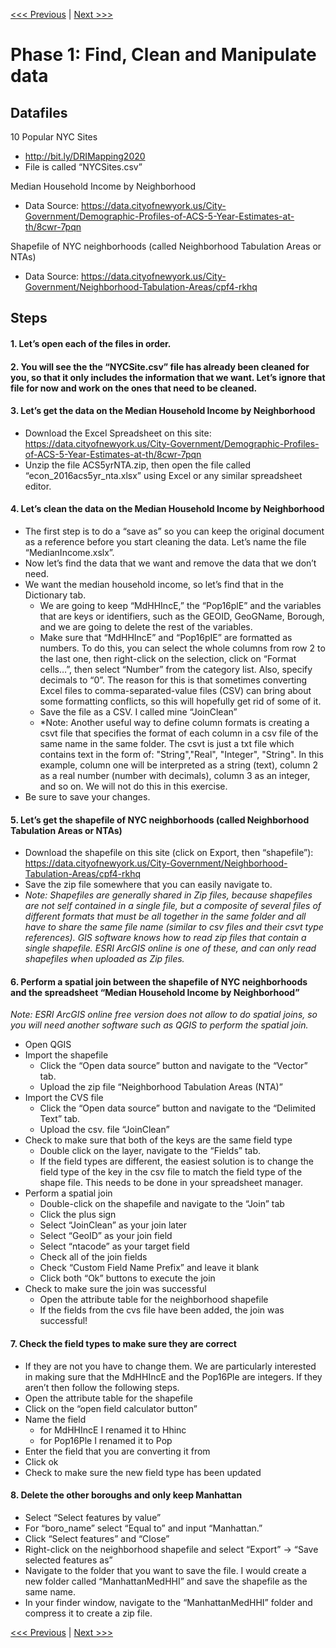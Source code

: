 [<<< Previous](../README.md)  | [Next >>>](2setup.md)  

# Phase 1: Find, Clean and Manipulate data

## Datafiles

10 Popular NYC Sites
* http://bit.ly/DRIMapping2020 
* File is called “NYCSites.csv”

Median Household Income by Neighborhood
* Data Source: https://data.cityofnewyork.us/City-Government/Demographic-Profiles-of-ACS-5-Year-Estimates-at-th/8cwr-7pqn 

Shapefile of NYC neighborhoods (called Neighborhood Tabulation Areas or NTAs)
* Data Source: https://data.cityofnewyork.us/City-Government/Neighborhood-Tabulation-Areas/cpf4-rkhq


## Steps

#### 1.	Let’s open each of the files in order.


#### 2.	You will see the the “NYCSite.csv” file has already been cleaned for you, so that it only includes the information that we want. Let’s ignore that file for now and work on the ones that need to be cleaned.


#### 3. Let’s get the data on the Median Household Income by Neighborhood
* Download the Excel Spreadsheet on this site: https://data.cityofnewyork.us/City-Government/Demographic-Profiles-of-ACS-5-Year-Estimates-at-th/8cwr-7pqn 
* Unzip the file ACS5yrNTA.zip, then open the file called “econ_2016acs5yr_nta.xlsx” using Excel or any similar spreadsheet editor. 


#### 4.	Let’s clean the data on the Median Household Income by Neighborhood
* The first step is to do a “save as” so you can keep the original document as a reference before you start cleaning the data. Let’s name the file “MedianIncome.xslx”. 
* Now let’s find the data that we want and remove the data that we don’t need. 
* We want the median household income, so let’s find that in the Dictionary tab.
  * We are going to keep “MdHHIncE,” the “Pop16plE” and the variables that are keys or identifiers, such as the GEOID, GeoGName, Borough, and we are going to delete the rest of the variables.
  * Make sure that “MdHHIncE” and “Pop16pIE” are formatted as numbers. To do this, you can select the whole columns from row 2 to the last one, then right-click on the selection, click on “Format cells…”, then select “Number” from the category list. Also, specify decimals to “0”. The reason for this is that sometimes converting Excel files to comma-separated-value files (CSV) can bring about some formatting conflicts, so this will hopefully get rid of some of it.
  * Save the file as a CSV. I called mine “JoinClean”
  * *Note: Another useful way to define column formats is creating a csvt file that specifies the format of each column in a csv file of the same name in the same folder. The csvt is just a txt file which contains text in the form of: "String","Real", "Integer", "String". In this example, column one will be interpreted as a string (text), column 2 as a real number (number with decimals), column 3 as an integer, and so on. We will not do this in this exercise.
* Be sure to save your changes.


#### 5.	Let’s get the shapefile of NYC neighborhoods (called Neighborhood Tabulation Areas or NTAs)
* Download the shapefile on this site (click on Export, then “shapefile”): https://data.cityofnewyork.us/City-Government/Neighborhood-Tabulation-Areas/cpf4-rkhq
* Save the zip file somewhere that you can easily navigate to.
* *Note: Shapefiles are generally shared in Zip files, because shapefiles are not self contained in a single file, but a composite of several files of different formats that must be all together in the same folder and all have to share the same file name (similar to csv files and their csvt type references). GIS software knows how to read zip files that contain a single shapefile. ESRI ArcGIS online is one of these, and can only read shapefiles when uploaded as Zip files.*


#### 6.	Perform a spatial join between the shapefile of NYC neighborhoods and the spreadsheet “Median Household Income by Neighborhood”
*Note: ESRI ArcGIS online free version does not allow to do spatial joins, so you will need another software such as QGIS to perform the spatial join.* 
* Open QGIS
* Import the shapefile
  * Click the “Open data source” button and navigate to the “Vector” tab. 
  * Upload the zip file “Neighborhood Tabulation Areas (NTA)”
* Import the CVS file
  * Click the “Open data source” button and navigate to the “Delimited Text” tab. 
  * Upload the csv. file “JoinClean”
* Check to make sure that both of the keys are the same field type
  * Double click on the layer, navigate to the “Fields” tab.
  * If the field types are different, the easiest solution is to change the field type of the key in the csv file to match the field type of the shape file. This needs to be done in your spreadsheet manager. 
* Perform a spatial join
  * Double-click on the shapefile and navigate to the “Join” tab
  * Click the plus sign 
  * Select “JoinClean” as your join later
  * Select “GeoID” as your join field
  * Select “ntacode” as your target field
  * Check all of the join fields
  * Check “Custom Field Name Prefix” and leave it blank
  * Click both “Ok” buttons to execute the join
* Check to make sure the join was successful
  * Open the attribute table for the neighborhood shapefile
  * If the fields from the cvs file have been added, the join was successful!


#### 7.	Check the field types to make sure they are correct
* If they are not you have to change them. We are particularly interested in making sure that the MdHHIncE and the Pop16Ple are integers. If they aren’t then follow the following steps.
* Open the attribute table for the shapefile
* Click on the “open field calculator button”
* Name the field 
  * for MdHHIncE I renamed it to Hhinc
  * for Pop16Ple I renamed it to Pop
* Enter the field that you are converting it from
* Click ok
* Check to make sure the new field type has been updated


#### 8. Delete the other boroughs and only keep Manhattan
* Select “Select features by value”
* For “boro_name” select “Equal to” and input “Manhattan.” 
* Click “Select features” and “Close”
* Right-click on the neighborhood shapefile and select “Export” -> “Save selected features as” 
* Navigate to the folder that you want to save the file. I would create a new folder called “ManhattanMedHHI” and save the shapefile as the same name.
* In your finder window, navigate to the “ManhattanMedHHI” folder and compress it to create a zip file. 

  

[<<< Previous](../README.md)  | [Next >>>](2setup.md)  
